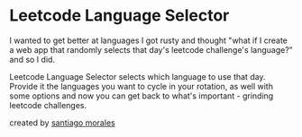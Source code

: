 # Leetcode Language Selector

I wanted to get better at languages I got rusty and thought "what if I create a web app that randomly selects that day's leetcode challenge's language?" and so I did.

Leetcode Language Selector selects which language to use that day. Provide it the languages you want to cycle in your rotation, as well with some options and now you can get back to what's important - grinding leetcode challenges.

created by [santiago morales](https://santiagomorales.dev)

